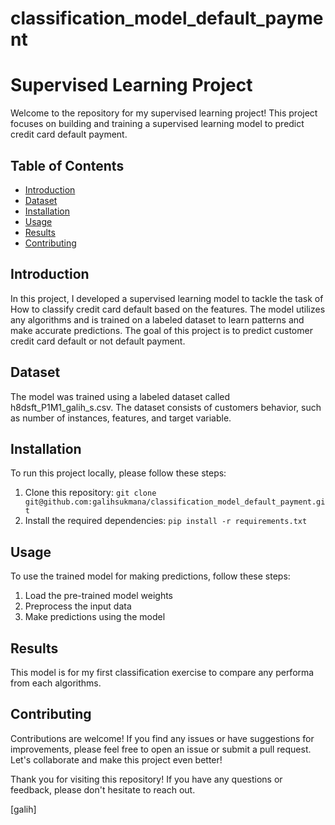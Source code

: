 # classification_model_default_payment
# Supervised Learning Project

Welcome to the repository for my supervised learning project! This project focuses on building and training a supervised learning model to predict credit card default payment.

## Table of Contents
- [Introduction](#introduction)
- [Dataset](#dataset)
- [Installation](#installation)
- [Usage](#usage)
- [Results](#results)
- [Contributing](#contributing)

## Introduction
In this project, I developed a supervised learning model to tackle the task of How to classify credit card default based on the features. The model utilizes any algorithms and is trained on a labeled dataset to learn patterns and make accurate predictions. The goal of this project is to predict customer credit card default or not default payment.

## Dataset
The model was trained using a labeled dataset called h8dsft_P1M1_galih_s.csv. The dataset consists of customers behavior, such as number of instances, features, and target variable.

## Installation
To run this project locally, please follow these steps:
1. Clone this repository: `git clone git@github.com:galihsukmana/classification_model_default_payment.git`
2. Install the required dependencies: `pip install -r requirements.txt`

## Usage
To use the trained model for making predictions, follow these steps:
1. Load the pre-trained model weights
2. Preprocess the input data
3. Make predictions using the model


## Results
This model is for my first classification exercise to compare any performa from each algorithms.

## Contributing
Contributions are welcome! If you find any issues or have suggestions for improvements, please feel free to open an issue or submit a pull request. Let's collaborate and make this project even better!


Thank you for visiting this repository! If you have any questions or feedback, please don't hesitate to reach out.

[galih]
